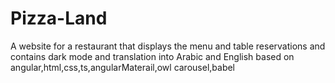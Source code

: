 # Pizza-Land
A website for a restaurant that displays the menu and table reservations and contains dark mode and translation into Arabic and English based on angular,html,css,ts,angularMaterail,owl carousel,babel

